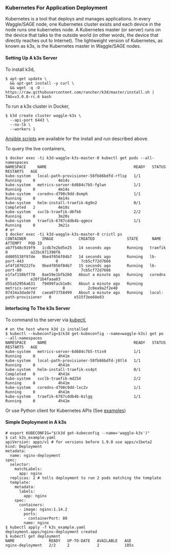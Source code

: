 ### Kubernetes For Application Deployment

Kubernetes is a tool that deploys and manages applications. In every Waggle/SAGE node, one Kubernetes cluster exists and each device in the node runs one kubernetes node. A Kubernetes master (or server) runs on the device that talks to the outside world (in other words, the device that directly reaches out to Internet). The lightweight version of Kubernetes, as known as k3s, is the Kubernetes master in Waggle/SAGE nodes.

#### Setting Up A k3s Server

To install k3d,
```
$ apt-get update \
  && apt-get install -y curl \
  && wget -q -O - https://raw.githubusercontent.com/rancher/k3d/master/install.sh | TAG=v3.0.0-rc.6 bash
```

To run a k3s cluster in Docker,
```
$ k3d create cluster waggle-k3s \
  --api-port 6443 \
  --no-lb \
  --workers 1
```

[Ansible scripts](ansible) are available for the install and run described above. 

To query the live containers,
```
$ docker exec -ti k3d-waggle-k3s-master-0 kubectl get pods --all-namespaces
NAMESPACE     NAME                                      READY   STATUS      RESTARTS   AGE
kube-system   local-path-provisioner-58fb86bdfd-rflsp   1/1     Running     0          4m14s
kube-system   metrics-server-6d684c7b5-fglwn            1/1     Running     0          4m14s
kube-system   coredns-d798c9dd-8xmph                    1/1     Running     0          4m14s
kube-system   helm-install-traefik-6g9n2                0/1     Completed   2          4m18s
kube-system   svclb-traefik-d6fk6                       2/2     Running     0          3m20s
kube-system   traefik-6787cddb4b-qgmzx                  1/1     Running     0          3m21s
# or
$ docker exec -ti k3d-waggle-k3s-master-0 crictl ps
CONTAINER       IMAGE           CREATED              STATE      NAME                     ATTEMPT   POD ID
ab7f548c919f9   1cdb7e2bd5e25   14 seconds ago       Running   traefik                  0          a22bc871398f6
dd005538f97de   9be4f056f04b7   14 seconds ago       Running   lb-port-443              0          7cb5cf72d7666
af4f1870222fe   9be4f056f04b7   15 seconds ago       Running   lb-port-80               0          7cb5cf72d7666
e1faf158bff70   8ae59e1bfb260   About a minute ago   Running   coredns                  0          e20f1b4faaa03
d55a52956a631   f9499facb1e8c   About a minute ago   Running   metrics-server           0          2c0ea9a2f2e40
07434a3dade7d   caea073758499   About a minute ago   Running   local-path-provisioner   0          e515f3ee68e83
```

#### Interfacing To The k3s Server

To command to the server via [kubectl](https://kubernetes.io/docs/reference/kubectl/overview/),

```
# on the host where k3d is installed
$ kubectl --kubeconfig=$(k3d get-kubeconfig --name=waggle-k3s) get po --all-namespaces
NAMESPACE     NAME                                      READY   STATUS      RESTARTS   AGE
kube-system   metrics-server-6d684c7b5-ttzx9            1/1     Running     0          4h41m
kube-system   local-path-provisioner-58fb86bdfd-j8tl4   1/1     Running     0          4h41m
kube-system   helm-install-traefik-xs4pt                0/1     Completed   0          4h41m
kube-system   svclb-traefik-md254                       2/2     Running     0          4h41m
kube-system   coredns-d798c9dd-lxc2v                    1/1     Running     0          4h41m
kube-system   traefik-6787cddb4b-6zlgg                  1/1     Running     0          4h41m
```

Or use Python client for Kubernetes APIs (See [examples](https://github.com/kubernetes-client/python#examples))

#### Simple Deployment in A k3s

```
# export KUBECONFIG="$(k3d get-kubeconfig --name='waggle-k3s')"
$ cat k3s_example.yaml 
apiVersion: apps/v1 # for versions before 1.9.0 use apps/v1beta2
kind: Deployment
metadata:
  name: nginx-deployment
spec:
  selector:
    matchLabels:
      app: nginx
  replicas: 2 # tells deployment to run 2 pods matching the template
  template:
    metadata:
      labels:
        app: nginx
    spec:
      containers:
      - image: nginx:1.14.2
        ports:
        - containerPort: 80
        name: nginx
$ kubectl apply -f k3s_example.yaml 
deployment.apps/nginx-deployment created
$ kubectl get deployment
NAME               READY   UP-TO-DATE   AVAILABLE   AGE
nginx-deployment   2/2     2            2           105s
```

